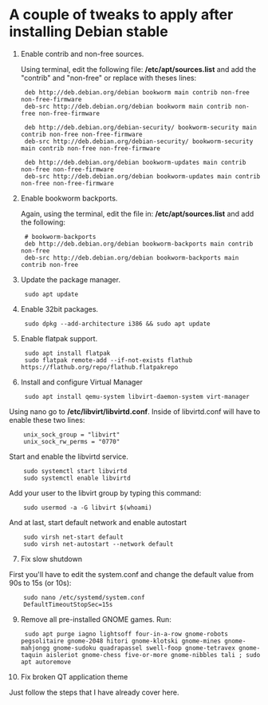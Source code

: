 <h1>A couple of tweaks to apply after installing Debian stable</h1>

1. Enable contrib and non-free sources.

    Using terminal, edit the following file: <b>/etc/apt/sources.list</b> and add the "contrib" and "non-free" or replace with theses lines:

        deb http://deb.debian.org/debian bookworm main contrib non-free non-free-firmware 
        deb-src http://deb.debian.org/debian bookworm main contrib non-free non-free-firmware

        deb http://deb.debian.org/debian-security/ bookworm-security main contrib non-free non-free-firmware
        deb-src http://deb.debian.org/debian-security/ bookworm-security main contrib non-free non-free-firmware

        deb http://deb.debian.org/debian bookworm-updates main contrib non-free non-free-firmware
        deb-src http://deb.debian.org/debian bookworm-updates main contrib non-free non-free-firmware

2. Enable bookworm backports.

    Again, using the terminal, edit the file in: <b>/etc/apt/sources.list</b> and add the following:

        # bookworm-backports
        deb http://deb.debian.org/debian bookworm-backports main contrib non-free
        deb-src http://deb.debian.org/debian bookworm-backports main contrib non-free 

3. Update the package manager.

        sudo apt update

4. Enable 32bit packages.

        sudo dpkg --add-architecture i386 && sudo apt update

5. Enable flatpak support.

        sudo apt install flatpak
        sudo flatpak remote-add --if-not-exists flathub https://flathub.org/repo/flathub.flatpakrepo

6. Install and configure Virtual Manager

        sudo apt install qemu-system libvirt-daemon-system virt-manager

Using nano go to <b>/etc/libvirt/libvirtd.conf</b>. Inside of libvirtd.conf will have to enable these two lines:

        unix_sock_group = "libvirt"
        unix_sock_rw_perms = "0770"

Start and enable the libvirtd service.

        sudo systemctl start libvirtd
        sudo systemctl enable libvirtd

Add your user to the libvirt group by typing this command:

        sudo usermod -a -G libvirt $(whoami)

And at last, start default network and enable autostart

        sudo virsh net-start default
        sudo virsh net-autostart --network default

7. Fix slow shutdown

First you'll have to edit the system.conf and change the default value from 90s to 15s (or 10s):

        sudo nano /etc/systemd/system.conf
        DefaultTimeoutStopSec=15s

9. Remove all pre-installed GNOME games. Run:

        sudo apt purge iagno lightsoff four-in-a-row gnome-robots pegsolitaire gnome-2048 hitori gnome-klotski gnome-mines gnome-mahjongg gnome-sudoku quadrapassel swell-foop gnome-tetravex gnome-taquin aisleriot gnome-chess five-or-more gnome-nibbles tali ; sudo apt autoremove

8. Fix broken QT application theme

Just follow the steps that I have already cover here.

